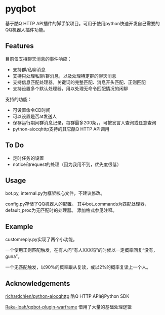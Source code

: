 # pyqbot

基于酷Q HTTP API插件的脚手架项目。可用于使用python快速开发自己需要的QQ机器人插件功能。

## Features

目前仅支持聊天消息的事件响应：

* 支持群/私聊消息
* 支持只处理私聊/群消息，以及处理特定群的聊天消息
* 支持信息匹配处理器，关键词的完整匹配、消息开头匹配、正则匹配
* 支持设置多个默认处理器，用以处理无命令匹配情况的闲聊

支持的功能：

* 可设置命令CD时间
* 可以设置是否at发送人
* 保存运行期间群消息记录，每群最多200条，，可按发言人查询或任意查询
* python-aiocqhttp支持的其它酷Q HTTP API调用

## To Do

* 定时任务的设置
* notice和request的处理（因为我用不到，优先度很低）

## Usage

bot.py, internal.py为框架核心文件，不建议修改。

config.py存储了QQ机器人的配置。
其中bot_commands为匹配处理器，default_proc为无匹配时的处理器。
添加格式参见注释。

## Example

customreply.py实现了两个小功能。

一个使用正则匹配触发，在有人问“有人XXX吗”的时候以一定概率回复“没有，guna”。

一个无匹配触发，以90%的概率跟从复读，或以2%的概率复读上一个人。

## Acknowledgements
[richardchien/python-aiocqhttp](https://github.com/richardchien/python-aiocqhttp)
酷Q HTTP API的Python SDK

[Raka-loah/qqbot-plugin-warframe](https://github.com/Raka-loah/qqbot-plugin-warframe)
借用了大量的基础处理逻辑